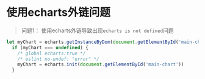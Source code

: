 # 使用echarts外链问题


> 问题1： 使用echarts外链导致出现`echarts is not defined`问题

```js
let myChart = echarts.getInstanceByDom(document.getElementById('main-chart'))
  if (myChart === undefined) {
    /* global echarts:true */
    /* eslint no-undef: "error" */
    myChart = echarts.init(document.getElementById('main-chart'))
  }
```